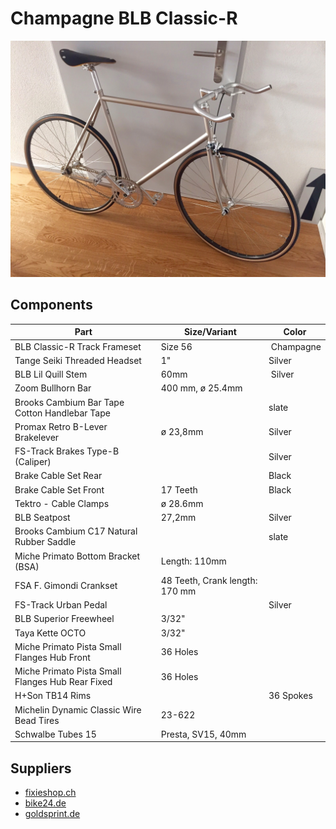 # Champagne BLB Classic-R

![Champagne BLB Classic-R](https://raw.githubusercontent.com/masone/build-a-bike/master/bikes/chris-classic-champagne.jpg)

## Components

Part | Size/Variant| Color
-----|-------------|-------
BLB Classic-R Track Frameset | Size 56 | Champagne
Tange Seiki Threaded Headset | 1" | Silver
BLB Lil Quill Stem | 60mm | Silver
Zoom Bullhorn Bar | 400 mm, ø 25.4mm |
Brooks Cambium Bar Tape Cotton Handlebar Tape |  | slate
Promax Retro B-Lever Brakelever | ø 23,8mm | Silver
FS-Track Brakes Type-B (Caliper) | | Silver
Brake Cable Set Rear | | Black
Brake Cable Set Front | 17 Teeth | Black
Tektro - Cable Clamps | ø 28.6mm |
BLB Seatpost | 27,2mm | Silver
Brooks Cambium C17 Natural Rubber Saddle | | slate
Miche Primato Bottom Bracket (BSA) | Length: 110mm |
FSA F. Gimondi Crankset | 48 Teeth, Crank length: 170 mm |
FS-Track Urban Pedal | | Silver
BLB Superior Freewheel | 3/32" |
Taya Kette OCTO | 3/32" |
Miche Primato Pista Small Flanges Hub Front | 36 Holes |
Miche Primato Pista Small Flanges Hub Rear Fixed | 36 Holes |
H+Son TB14 Rims | | 36 Spokes | Hard Ano Grey
Michelin Dynamic Classic Wire Bead Tires | 23-622 |
Schwalbe Tubes 15 | Presta, SV15, 40mm |


## Suppliers

* [fixieshop.ch](http://fixieshop.ch)
* [bike24.de](http://bike24.de)
* [goldsprint.de](http://goldsprint.de)
